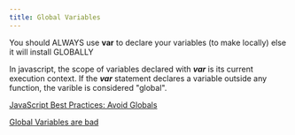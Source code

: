 ```yaml
---
title: Global Variables
---
```

You should ALWAYS use **var** to declare your variables (to make locally) else it will install GLOBALLY

In javascript, the scope of variables declared with ***var*** is its current execution context. If the ***var*** statement declares a variable outside any function, the varible is considered "global".

<a href='http://www.w3.org/wiki/JavaScript_best_practices#Avoid_globals' target='_blank' rel='nofollow'>JavaScript Best Practices: Avoid Globals</a>

<a href='http://c2.com/cgi/wiki?GlobalVariablesAreBad' target='_blank' rel='nofollow'>Global Variables are bad</a>
